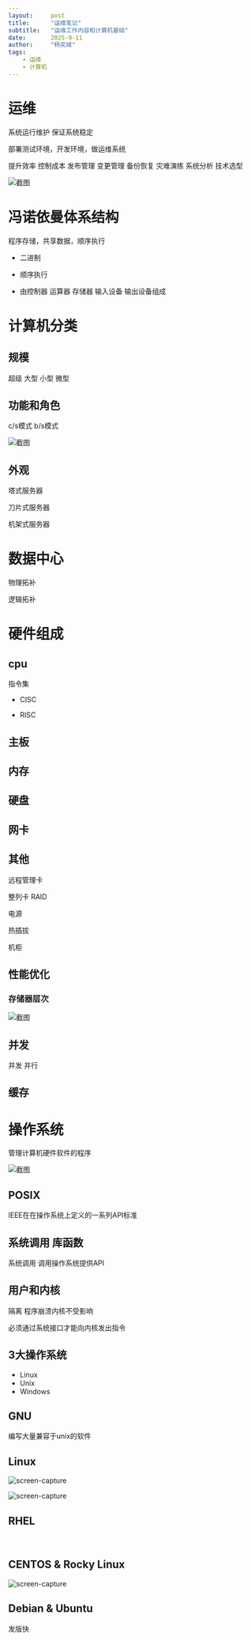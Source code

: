 ```yaml
---
layout:     post
title:      "运维笔记"
subtitle:   "运维工作内容和计算机基础"
date:       2025-9-11
author:     "杨奕城"
tags:
    - 运维
    - 计算机
---
```


# 运维

系统运行维护 保证系统稳定 

部署测试环境，开发环境，做运维系统

提升效率 控制成本 发布管理 变更管理 备份恢复 灾难演练 系统分析 技术选型

![截图](/img/in-post/运维工作内容和计算机基础/f26a51d42c4c2a689535f0e16925ee50.png)

# 冯诺依曼体系结构

程序存储，共享数据，顺序执行

- 二进制

- 顺序执行

- 由控制器 运算器 存储器 输入设备 输出设备组成

# 计算机分类

## 规模 

超级 大型 小型 微型

## 功能和角色

c/s模式 b/s模式

![截图](/img/in-post/运维工作内容和计算机基础/3987d2d9691aba1687462e6f615dd28e.png)

## 外观 

塔式服务器

刀片式服务器

机架式服务器

# 数据中心

物理拓补

逻辑拓补

# 硬件组成

## cpu

指令集

- CISC

- RISC

## 主板

## 内存

## 硬盘

## 网卡

## 其他

远程管理卡

整列卡 RAID

电源

热插拔

机柜

## 性能优化

### 存储器层次

![截图](/img/in-post/运维工作内容和计算机基础/a6f67d5b1a7c78791ee4c3748cc972f2.png)

## 并发

并发 并行

## 缓存

# 操作系统

管理计算机硬件软件的程序

![截图](/img/in-post/运维工作内容和计算机基础/bf33bc618cf9a9e086605a439baf2e64.png)

## POSIX

IEEE在在操作系统上定义的一系列API标准

## 系统调用 库函数

系统调用 调用操作系统提供API

## 用户和内核

隔离 程序崩溃内核不受影响

必须通过系统接口才能向内核发出指令

## 3大操作系统

- Linux
- Unix
- Windows

## GNU

编写大量兼容于unix的软件

## Linux

![screen-capture](/img/in-post/运维工作内容和计算机基础/0fd2f05caa585c0390d3dbc0f8669aca.png)

![screen-capture](/img/in-post/运维工作内容和计算机基础/c766a17d4a07bf3cc42c465eca224f1e.png)

## RHEL

<br/>

## CENTOS & Rocky Linux

![screen-capture](/img/in-post/运维工作内容和计算机基础/463acec03fc3c64ec9a76e96f0dceea7.png)

## Debian & Ubuntu

发版快